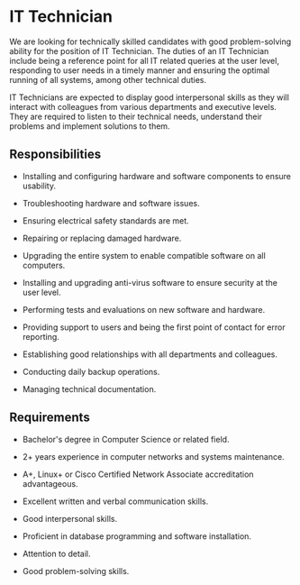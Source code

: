 # IT Technician

We are looking for technically skilled candidates with good problem-solving ability for the position of IT Technician. The duties of an IT Technician include being a reference point for all IT related queries at the user level, responding to user needs in a timely manner and ensuring the optimal running of all systems, among other technical duties.

IT Technicians are expected to display good interpersonal skills as they will interact with colleagues from various departments and executive levels. They are required to listen to their technical needs, understand their problems and implement solutions to them.

## Responsibilities

* Installing and configuring hardware and software components to ensure usability.

* Troubleshooting hardware and software issues.

* Ensuring electrical safety standards are met.

* Repairing or replacing damaged hardware.

* Upgrading the entire system to enable compatible software on all computers.

* Installing and upgrading anti-virus software to ensure security at the user level.

* Performing tests and evaluations on new software and hardware.

* Providing support to users and being the first point of contact for error reporting.

* Establishing good relationships with all departments and colleagues.

* Conducting daily backup operations.

* Managing technical documentation.

## Requirements

* Bachelor's degree in Computer Science or related field.

* 2+ years experience in computer networks and systems maintenance.

* A+, Linux+ or Cisco Certified Network Associate accreditation advantageous.

* Excellent written and verbal communication skills.

* Good interpersonal skills.

* Proficient in database programming and software installation.

* Attention to detail.

* Good problem-solving skills.

